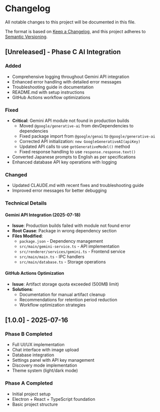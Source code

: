# Changelog

All notable changes to this project will be documented in this file.

The format is based on [Keep a Changelog](https://keepachangelog.com/en/1.0.0/),
and this project adheres to [Semantic Versioning](https://semver.org/spec/v2.0.0.html).

## [Unreleased] - Phase C AI Integration

### Added
- Comprehensive logging throughout Gemini API integration
- Enhanced error handling with detailed error messages
- Troubleshooting guide in documentation
- README.md with setup instructions
- GitHub Actions workflow optimizations

### Fixed
- **Critical**: Gemini API module not found in production builds
  - Moved `@google/generative-ai` from devDependencies to dependencies
  - Fixed package import from `@google/genai` to `@google/generative-ai`
  - Corrected API initialization: `new GoogleGenerativeAI(apiKey)`
  - Updated API calls to use `getGenerativeModel()` method
  - Fixed response handling to use `response.response.text()`
- Converted Japanese prompts to English as per specifications
- Enhanced database API key operations with logging

### Changed
- Updated CLAUDE.md with recent fixes and troubleshooting guide
- Improved error messages for better debugging

### Technical Details

#### Gemini API Integration (2025-07-18)
- **Issue**: Production builds failed with module not found error
- **Root Cause**: Package in wrong dependency section
- **Files Modified**:
  - `package.json` - Dependency management
  - `src/main/gemini-service.ts` - API implementation
  - `src/renderer/services/gemini.ts` - Frontend service
  - `src/main/main.ts` - IPC handlers
  - `src/main/database.ts` - Storage operations

#### GitHub Actions Optimization
- **Issue**: Artifact storage quota exceeded (500MB limit)
- **Solutions**:
  - Documentation for manual artifact cleanup
  - Recommendations for retention period reduction
  - Workflow optimization strategies

## [1.0.0] - 2025-07-16

### Phase B Completed
- Full UI/UX implementation
- Chat interface with image upload
- Database integration
- Settings panel with API key management
- Discovery mode implementation
- Theme system (light/dark mode)

### Phase A Completed
- Initial project setup
- Electron + React + TypeScript foundation
- Basic project structure